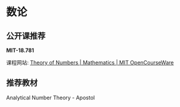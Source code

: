 # 数论

## 公开课推荐

**MIT-18.781**

课程网站: [Theory of Numbers | Mathematics | MIT OpenCourseWare](https://ocw.mit.edu/courses/18-781-theory-of-numbers-spring-2012/)

## 推荐教材

Analytical Number Theory - Apostol